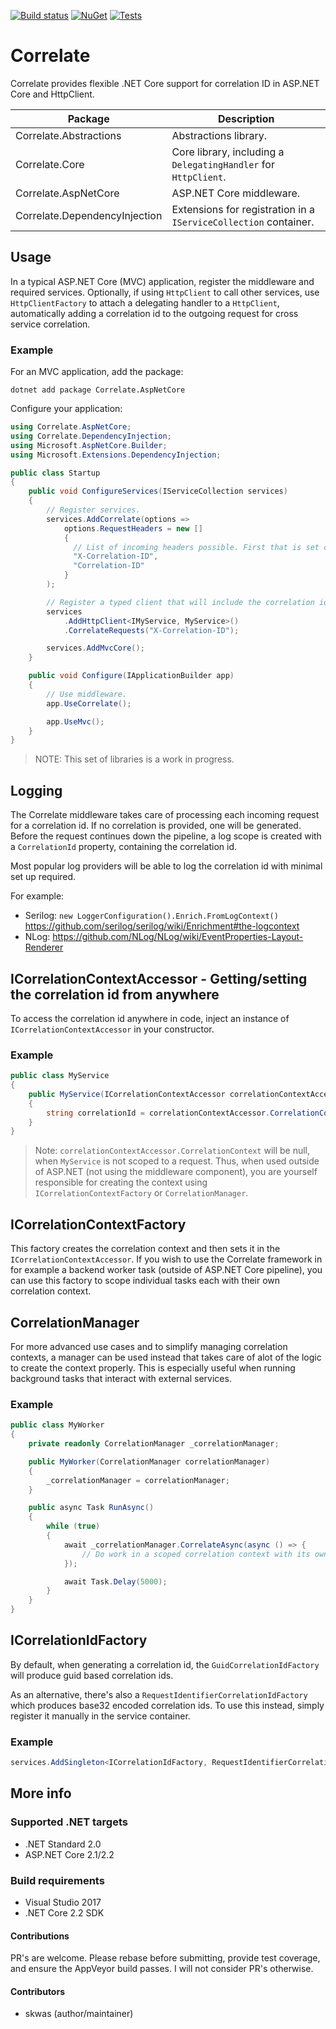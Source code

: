 [![Build status](https://ci.appveyor.com/api/projects/status/rwfdg9d4i3g0qyga?svg=true)](https://ci.appveyor.com/project/skwasjer/correlate)
[![NuGet](https://img.shields.io/nuget/v/Correlate.svg)](https://www.nuget.org/packages/Correlate/)
[![Tests](https://img.shields.io/appveyor/tests/skwasjer/Correlate.svg)](https://ci.appveyor.com/project/skwasjer/correlate/build/tests)

# Correlate

Correlate provides flexible .NET Core support for correlation ID in ASP.NET Core and HttpClient.

| Package | Description | 
|---|---|
| Correlate.Abstractions | Abstractions library. |
| Correlate.Core | Core library, including a `DelegatingHandler` for `HttpClient`. |
| Correlate.AspNetCore | ASP.NET Core middleware. |
| Correlate.DependencyInjection | Extensions for registration in a `IServiceCollection` container. |

## Usage

In a typical ASP.NET Core (MVC) application, register the middleware and required services. Optionally, if using `HttpClient` to call other services, use `HttpClientFactory` to attach a delegating handler to a `HttpClient`, automatically adding a correlation id to the outgoing request for cross service correlation.

### Example ###

For an MVC application, add the package:

```
dotnet add package Correlate.AspNetCore 
```

Configure your application:

```csharp
using Correlate.AspNetCore;
using Correlate.DependencyInjection;
using Microsoft.AspNetCore.Builder;
using Microsoft.Extensions.DependencyInjection;

public class Startup
{
    public void ConfigureServices(IServiceCollection services)
    {
        // Register services.
        services.AddCorrelate(options => 
            options.RequestHeaders = new []
            {
              // List of incoming headers possible. First that is set on given request is used and also returned in the response.
              "X-Correlation-ID",
              "Correlation-ID"
            }
        );

        // Register a typed client that will include the correlation id in outgoing request.
        services
            .AddHttpClient<IMyService, MyService>()
            .CorrelateRequests("X-Correlation-ID");

        services.AddMvcCore();
    }

    public void Configure(IApplicationBuilder app)
    {
        // Use middleware.
        app.UseCorrelate();

        app.UseMvc();
    }
}
```

> NOTE: This set of libraries is a work in progress.

## Logging

The Correlate middleware takes care of processing each incoming request for a correlation id. If no correlation is provided, one will be generated. Before the request continues down the pipeline, a log scope is created with a `CorrelationId` property, containing the correlation id.

Most popular log providers will be able to log the correlation id with minimal set up required.

For example:

- Serilog: `new LoggerConfiguration().Enrich.FromLogContext()` https://github.com/serilog/serilog/wiki/Enrichment#the-logcontext
- NLog: https://github.com/NLog/NLog/wiki/EventProperties-Layout-Renderer

## ICorrelationContextAccessor - Getting/setting the correlation id from anywhere

To access the correlation id anywhere in code, inject an instance of `ICorrelationContextAccessor` in your constructor. 

### Example

```csharp
public class MyService
{
    public MyService(ICorrelationContextAccessor correlationContextAccessor)
    {
        string correlationId = correlationContextAccessor.CorrelationContext.CorrelationId;
    }
}
```

> Note: `correlationContextAccessor.CorrelationContext` will be null, when `MyService` is not scoped to a request. Thus, when used outside of ASP.NET (not using the middleware component), you are yourself responsible for creating the context using `ICorrelationContextFactory` or `CorrelationManager`.

## ICorrelationContextFactory

This factory creates the correlation context and then sets it in the `ICorrelationContextAccessor`. If you wish to use the Correlate framework in for example a backend worker task (outside of ASP.NET Core pipeline), you can use this factory to scope individual tasks each with their own correlation context.

## CorrelationManager

For more advanced use cases and to simplify managing correlation contexts, a manager can be used instead that takes care of alot of the logic to create the context properly. This is especially useful when running background tasks that interact with external services.

### Example

```csharp
public class MyWorker
{
    private readonly CorrelationManager _correlationManager;

    public MyWorker(CorrelationManager correlationManager)
    {
        _correlationManager = correlationManager;
    }

    public async Task RunAsync()
    {
        while (true)
        {
            await _correlationManager.CorrelateAsync(async () => {
                // Do work in a scoped correlation context with its own correlation id.
            });

            await Task.Delay(5000);
        }
    }
}
```

## ICorrelationIdFactory

By default, when generating a correlation id, the `GuidCorrelationIdFactory` will produce guid based correlation ids.

As an alternative, there's also a `RequestIdentifierCorrelationIdFactory` which produces base32 encoded correlation ids. To use this instead, simply register it manually in the service container.

### Example
```csharp
services.AddSingleton<ICorrelationIdFactory, RequestIdentifierCorrelationIdFactory>();
```

## More info

### Supported .NET targets
- .NET Standard 2.0
- ASP.NET Core 2.1/2.2

### Build requirements
- Visual Studio 2017
- .NET Core 2.2 SDK

#### Contributions
PR's are welcome. Please rebase before submitting, provide test coverage, and ensure the AppVeyor build passes. I will not consider PR's otherwise.

#### Contributors
- skwas (author/maintainer)
